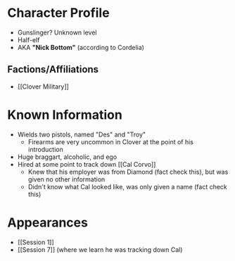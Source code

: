 # Character Profile
- Gunslinger? Unknown level
- Half-elf
- AKA **"Nick Bottom"** (according to Cordelia)

## Factions/Affiliations
- [[Clover Military]]

# Known Information
- Wields two pistols, named "Des" and "Troy"
	- Firearms are very uncommon in Clover at the point of his introduction
- Huge braggart, alcoholic, and ego
- Hired at some point to track down [[Cal Corvo]]
	- Knew that his employer was from Diamond (fact check this), but was given no other information
	- Didn't know what Cal looked like, was only given a name (fact check this)

# Appearances
- [[Session 1]]
- [[Session 7]] (where we learn he was tracking down Cal)
